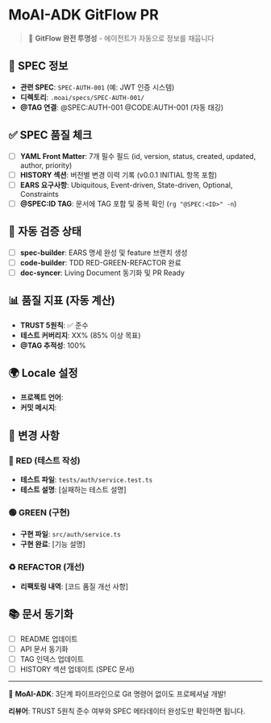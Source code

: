 # MoAI-ADK GitFlow PR

> 🗿 **GitFlow 완전 투명성** - 에이전트가 자동으로 정보를 채웁니다

## 📝 SPEC 정보

- **관련 SPEC**: `SPEC-AUTH-001` (예: JWT 인증 시스템)
- **디렉토리**: `.moai/specs/SPEC-AUTH-001/`
- **@TAG 연결**: @SPEC:AUTH-001 @CODE:AUTH-001 (자동 태깅)

## ✅ SPEC 품질 체크

- [ ] **YAML Front Matter**: 7개 필수 필드 (id, version, status, created, updated, author, priority)
- [ ] **HISTORY 섹션**: 버전별 변경 이력 기록 (v0.0.1 INITIAL 항목 포함)
- [ ] **EARS 요구사항**: Ubiquitous, Event-driven, State-driven, Optional, Constraints
- [ ] **@SPEC:ID TAG**: 문서에 TAG 포함 및 중복 확인 (`rg "@SPEC:<ID>" -n`)

## 🤖 자동 검증 상태

<!-- 아래 체크리스트는 에이전트가 자동으로 업데이트합니다 -->
<!-- /alfred:1-spec → feature 브랜치 생성 → Draft PR -->
<!-- /alfred:2-build → TDD 구현 → 체크박스 자동 체크 -->
<!-- /alfred:3-sync → 문서 동기화 → Ready for Review -->

- [ ] **spec-builder**: EARS 명세 완성 및 feature 브랜치 생성
- [ ] **code-builder**: TDD RED-GREEN-REFACTOR 완료
- [ ] **doc-syncer**: Living Document 동기화 및 PR Ready

## 📊 품질 지표 (자동 계산)

- **TRUST 5원칙**: ✅ 준수
- **테스트 커버리지**: XX% (85% 이상 목표)
- **@TAG 추적성**: 100%

## 🌍 Locale 설정

- **프로젝트 언어**: <!-- ko/en/ja/zh -->
- **커밋 메시지**: <!-- locale에 따라 자동 생성 -->

## 🎯 변경 사항

<!-- code-builder가 TDD 결과를 자동으로 채움 -->

### 🔴 RED (테스트 작성)
- **테스트 파일**: `tests/auth/service.test.ts`
- **테스트 설명**: [실패하는 테스트 설명]

### 🟢 GREEN (구현)
- **구현 파일**: `src/auth/service.ts`
- **구현 완료**: [기능 설명]

### ♻️ REFACTOR (개선)
- **리팩토링 내역**: [코드 품질 개선 사항]

## 📚 문서 동기화

<!-- doc-syncer가 자동으로 채움 -->

- [ ] README 업데이트
- [ ] API 문서 동기화
- [ ] TAG 인덱스 업데이트
- [ ] HISTORY 섹션 업데이트 (SPEC 문서)

---

🚀 **MoAI-ADK**: 3단계 파이프라인으로 Git 명령어 없이도 프로페셔널 개발!

**리뷰어**: TRUST 5원칙 준수 여부와 SPEC 메타데이터 완성도만 확인하면 됩니다.
